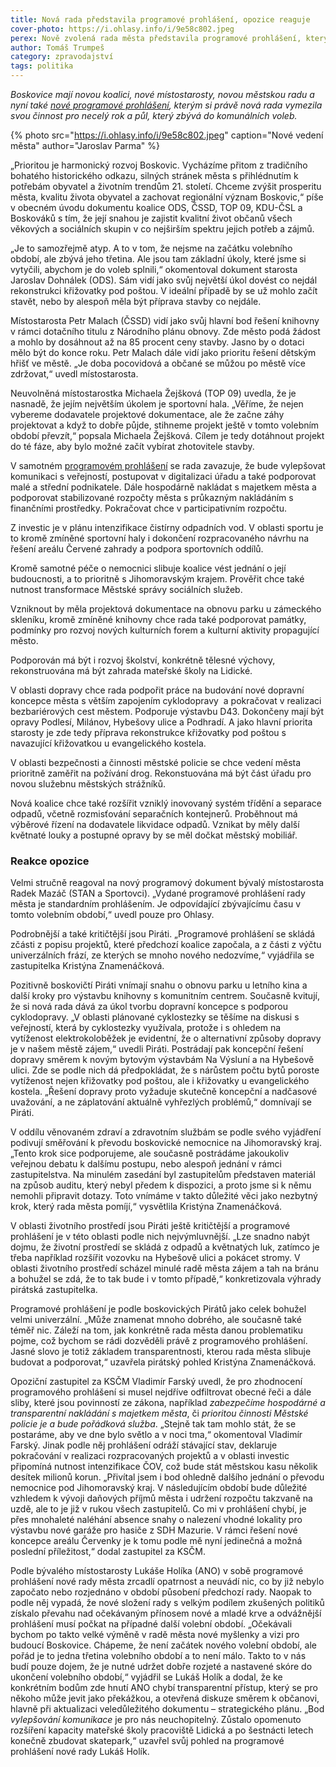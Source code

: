 ```yaml
---
title: Nová rada představila programové prohlášení, opozice reaguje
cover-photo: https://i.ohlasy.info/i/9e58c802.jpeg
perex: Nově zvolená rada města představila programové prohlášení, kterým si vymezila svou činnost pro necelý rok a půl zbývající do komunálních voleb. Co chce do té doby stihnout?
author: Tomáš Trumpeš
category: zpravodajství
tags: politika
---
```


*Boskovice mají novou koalici, nové místostarosty, novou městskou radu a nyní také [nové programové prohlášení](https://data.ohlasy.info/2021/programove-prohlaseni.docx), kterým si právě nová rada vymezila svou činnost pro necelý rok a půl, který zbývá do komunálních voleb.*

{% photo src="https://i.ohlasy.info/i/9e58c802.jpeg" caption="Nové vedení města" author="Jaroslav Parma" %}

„Prioritou je harmonický rozvoj Boskovic. Vycházíme přitom z tradičního bohatého historického odkazu, silných stránek města s přihlédnutím k potřebám obyvatel a životním trendům 21. století. Chceme zvýšit prosperitu města, kvalitu života obyvatel a zachovat regionální význam Boskovic,“ píše v obecném úvodu dokumentu koalice ODS, ČSSD, TOP 09, KDU-ČSL a Boskováků s tím, že její snahou je zajistit kvalitní život občanů všech věkových a sociálních skupin v co nejširším spektru jejich potřeb a zájmů.

„Je to samozřejmě atyp. A to v tom, že nejsme na začátku volebního období, ale zbývá jeho třetina. Ale jsou tam základní úkoly, které jsme si vytyčili, abychom je do voleb splnili,“ okomentoval dokument starosta Jaroslav Dohnálek (ODS). Sám vidí jako svůj největší úkol dovést co nejdál rekonstrukci křižovatky pod poštou. V ideální případě by se už mohlo začít stavět, nebo by alespoň měla být příprava stavby co nejdále. 

Místostarosta Petr Malach (ČSSD) vidí jako svůj hlavní bod řešení knihovny v rámci dotačního titulu z Národního plánu obnovy. Zde město podá žádost a mohlo by dosáhnout až na 85 procent ceny stavby. Jasno by o dotaci mělo být do konce roku. Petr Malach dále vidí jako prioritu řešení dětským hřišť ve městě. „Je doba pocovidová a občané se můžou po městě více zdržovat,“ uvedl místostarosta.

Neuvolněná místostarostka Michaela Žejšková (TOP 09) uvedla, že je nasnadě, že jejím největším úkolem je sportovní hala. „Věříme, že nejen vybereme dodavatele projektové dokumentace, ale že začne záhy projektovat a když to dobře půjde, stihneme projekt ještě v tomto volebním období převzít,“ popsala Michaela Žejšková. Cílem je tedy dotáhnout projekt do té fáze, aby bylo možné začít vybírat zhotovitele stavby.

V samotném [programovém prohlášení](https://data.ohlasy.info/2021/programove-prohlaseni.docx) se rada zavazuje, že bude vylepšovat komunikaci s veřejností, postupovat v digitalizaci úřadu a také podporovat malé a střední podnikatele. Dále hospodárně nakládat s majetkem města a podporovat stabilizované rozpočty města s průkazným nakládáním s finančními prostředky. Pokračovat chce v participativním rozpočtu.

Z investic je v plánu intenzifikace čistírny odpadních vod. V oblasti sportu je to kromě zmíněné sportovní haly i dokončení rozpracovaného návrhu na řešení areálu Červené zahrady a podpora sportovních oddílů.

Kromě samotné péče o nemocnici slibuje koalice vést jednání o její budoucnosti, a to prioritně s Jihomoravským krajem. Prověřit chce také nutnost transformace Městské správy sociálních služeb.

Vzniknout by měla projektová dokumentace na obnovu parku u zámeckého skleníku, kromě zmíněné knihovny chce rada také podporovat památky, podmínky pro rozvoj nových kulturních forem a kulturní aktivity propagující město.

Podporován má být i rozvoj školství, konkrétně tělesné výchovy, rekonstruována má být zahrada mateřské školy na Lidické.

V oblasti dopravy chce rada podpořit práce na budování nové dopravní koncepce města s větším zapojením cyklodopravy  a pokračovat v realizaci bezbariérových cest městem. Podporuje výstavbu D43. Dokončeny mají být opravy Podlesí, Milánov, Hybešovy ulice a Podhradí. A jako hlavní priorita starosty je zde tedy příprava rekonstrukce křižovatky pod poštou s navazující křižovatkou u evangelického kostela.

V oblasti bezpečnosti a činnosti městské policie se chce vedení města prioritně zaměřit na požívání drog. Rekonstuována má být část úřadu pro novou služebnu městských strážníků.

Nová koalice chce také rozšířit vzniklý inovovaný systém třídění a separace odpadů, včetně rozmisťování separačních kontejnerů. Proběhnout má výběrové řízení na dodavatele likvidace odpadů. Vznikat by měly další květnaté louky a postupné opravy by se měl dočkat městský mobiliář.

### Reakce opozice

Velmi stručně reagoval na nový programový dokument bývalý místostarosta Radek Mazáč (STAN a Sportovci). „Vydané programové prohlášení rady města je standardním prohlášením. Je odpovídající zbývajícímu času v tomto volebním období,“ uvedl pouze pro Ohlasy.

Podrobnější a také kritičtější jsou Piráti. „Programové prohlášení se skládá zčásti z popisu projektů, které předchozí koalice započala, a z části z výčtu univerzálních frází, ze kterých se mnoho nového nedozvíme,“ vyjádřila se zastupitelka Kristýna Znamenáčková. 

Pozitivně boskovičtí Piráti vnímají snahu o obnovu parku u letního kina a další kroky pro výstavbu knihovny s komunitním centrem. Současně kvitují, že si nová rada dává za úkol tvorbu dopravní koncepce s podporou cyklodopravy. „V oblasti plánované cyklostezky se těšíme na diskusi s veřejností, která by cyklostezky využívala, protože i s ohledem na vytíženost elektrokoloběžek je evidentní, že o alternativní způsoby dopravy je v našem městě zájem,“ uvedli Piráti. Postrádají pak koncepční řešení dopravy směrem k novým bytovým výstavbám Na Výsluní a na Hybešově ulici. Zde se podle nich dá předpokládat, že s nárůstem počtu bytů poroste vytíženost nejen křižovatky pod poštou, ale i křižovatky u evangelického kostela. „Řešení dopravy proto vyžaduje skutečně koncepční a nadčasové uvažování, a ne záplatování aktuálně vyhřezlých problémů,“ domnívají se Piráti.

V oddílu věnovaném zdraví a zdravotním službám se podle svého vyjádření podivují směřování k převodu boskovické nemocnice na Jihomoravský kraj. „Tento krok sice podporujeme, ale současně postrádáme jakoukoliv veřejnou debatu k dalšímu postupu, nebo alespoň jednání v rámci zastupitelstva. Na minulém zasedání byl zastupitelům představen materiál na způsob auditu, který nebyl předem k dispozici, a proto jsme si k němu nemohli připravit dotazy. Toto vnímáme v takto důležité věci jako nezbytný krok, který rada města pomíjí,“ vysvětlila Kristýna Znamenáčková.

V oblasti životního prostředí jsou Piráti ještě kritičtější a programové prohlášení je v této oblasti podle nich nejvýmluvnější. „Lze snadno nabýt dojmu, že životní prostředí se skládá z odpadů a květnatých luk, zatímco je třeba například rozšířit vozovku na Hybešově ulici a pokácet stromy. V oblasti životního prostředí scházel minulé radě města zájem a tah na bránu a bohužel se zdá, že to tak bude i v tomto případě,“ konkretizovala výhrady pirátská zastupitelka.

Programové prohlášení je podle boskovických Pirátů jako celek bohužel velmi univerzální. „Může znamenat mnoho dobrého, ale současně také téměř nic. Záleží na tom, jak konkrétně rada města danou problematiku pojme, což bychom se rádi dozvěděli právě z programového prohlášení. Jasné slovo je totiž základem transparentnosti, kterou rada města slibuje budovat a podporovat,“ uzavřela pirátský pohled Kristýna Znamenáčková.

Opoziční zastupitel za KSČM Vladimír Farský uvedl, že pro zhodnocení programového prohlášení si musel nejdříve odfiltrovat obecné řeči a dále sliby, které jsou povinností ze zákona, například *zabezpečíme hospodárné a transparentní nakládání s majetkem města*, či *prioritou činnosti Městské policie je a bude pořádková služba*. „Stejně tak tam mohlo stát, že se postaráme, aby ve dne bylo světlo a v noci tma,“ okomentoval Vladimír Farský. Jinak podle něj prohlášení odráží stávající stav, deklaruje pokračování v realizaci rozpracovaných projektů a v oblasti investic připomíná nutnost intenzifikace ČOV, což bude stát městskou kasu několik desítek milionů korun. „Přivítal jsem i bod ohledně dalšího jednání o převodu nemocnice pod Jihomoravský kraj. V následujícím období bude důležité vzhledem k vývoji daňových příjmů města i udržení rozpočtu takzvaně na uzdě, ale to je již v rukou všech zastupitelů. Co mi v prohlášení chybí, je přes mnohaleté naléhání absence snahy o nalezení vhodné lokality pro výstavbu nové garáže pro hasiče z SDH Mazurie. V rámci řešení nové koncepce areálu Červenky je k tomu podle mě nyní jedinečná a možná poslední příležitost,“ dodal zastupitel za KSČM.

Podle bývalého místostarosty Lukáše Holíka (ANO) v sobě programové prohlášení nové rady města zrcadlí opatrnost a neuvádí nic, co by již nebylo započato nebo rozjednáno v období působení předchozí rady. Naopak to podle něj vypadá, že nové složení rady s velkým podílem zkušených politiků získalo převahu nad očekávaným přínosem nové a mladé krve a odvážnější prohlášení musí počkat na případné další volební období. „Očekávali bychom po takto velké výměně v radě města nové myšlenky a vizi pro budoucí Boskovice. Chápeme, že není začátek nového volební období, ale pořád je to jedna třetina volebního období a to není málo. Takto to v nás budí pouze dojem, že je nutné udržet dobře rozjeté a nastavené skóre do ukončení volebního období,“ vyjádřil se Lukáš Holík a dodal, že ke konkrétním bodům zde hnutí ANO chybí transparentní přístup, který se pro někoho může jevit jako překážkou, a otevřená diskuze směrem k občanovi, hlavně při aktualizaci veledůležitého dokumentu – strategického plánu. „Bod *vylepšování komunikace* je pro nás neuchopitelný. Zůstalo opomenuto rozšíření kapacity mateřské školy pracoviště Lidická a po šestnácti letech konečně zbudovat skatepark,“ uzavřel svůj pohled na programové prohlášení nové rady Lukáš Holík.
